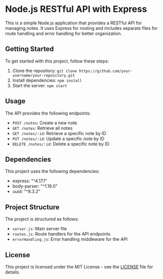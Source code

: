 # Node.js RESTful API with Express

This is a simple Node.js application that provides a RESTful API for managing notes. It uses Express for routing and includes separate files for route handling and error handling for better organization.

## Getting Started

To get started with this project, follow these steps:

1. Clone the repository: `git clone https://github.com/your-username/your-repository.git`
2. Install dependencies: `npm install`
3. Start the server: `npm start`

## Usage

The API provides the following endpoints:

- `POST /notes`: Create a new note
- `GET /notes`: Retrieve all notes
- `GET /notes/:id`: Retrieve a specific note by ID
- `PUT /notes/:id`: Update a specific note by ID
- `DELETE /notes/:id`: Delete a specific note by ID

## Dependencies

This project uses the following dependencies:

- express: "^4.17.1"
- body-parser: "^1.19.0"
- uuid: "^8.3.2"

## Project Structure

The project is structured as follows:

- `server.js`: Main server file
- `routes.js`: Route handlers for the API endpoints
- `errorHandling.js`: Error handling middleware for the API

## License

This project is licensed under the MIT License - see the [LICENSE](LICENSE) file for details.

